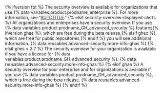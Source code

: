 {% ifversion fpt %}
The security overview is available for organizations that use {% data variables.product.prodname_enterprise %}. For more information, see "[AUTOTITLE](/get-started/learning-about-github/githubs-products)."
{% elsif security-overview-displayed-alerts %}
All organizations and enterprises have a security overview. If you use {% data variables.product.prodname_GH_advanced_security %} features{% ifversion ghae %}, which are free during the beta release,{% elsif ghec %}, which are free for public repositories,{% endif %} you will see additional information. {% data reusables.advanced-security.more-info-ghas %}
{% elsif ghes < 3.7 %}
The security overview for your organization is available if you have a license for {% data variables.product.prodname_GH_advanced_security %}. {% data reusables.advanced-security.more-info-ghas %}
{% elsif ghae %}
A security overview for your enterprise and for organizations is available if you use {% data variables.product.prodname_GH_advanced_security %}, which is free during the beta release. {% data reusables.advanced-security.more-info-ghas %}
{% endif %}
